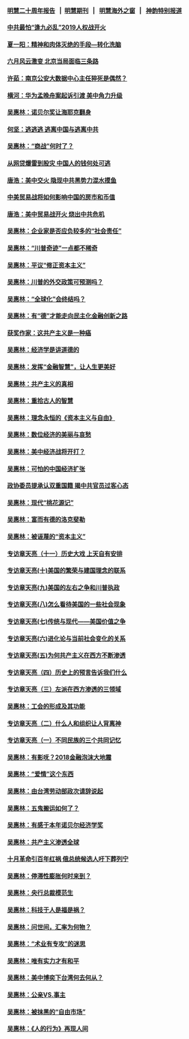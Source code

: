 #### [明慧二十周年报告](https://github.com/gfw-breaker/mh-reports/blob/master/README.md?t=07200942) &nbsp;&nbsp;|&nbsp;&nbsp;[明慧期刊](https://github.com/gfw-breaker/mh-qikan) &nbsp;&nbsp;|&nbsp;&nbsp; [明慧海外之窗](https://github.com/gfw-breaker/mh-news/blob/master/README.md?t=07200942) &nbsp;&nbsp;|&nbsp;&nbsp; [神韵特别报道](https://github.com/gfw-breaker/mh-news/blob/master/shenyun.md?t=07200942) 

#### [中共最怕“逢九必乱”2019人权战开火](../pages/nsc423/n11385248.md?t=07200942) 

#### [夏一阳：精神和肉体灭绝的手段—转化洗脑](../pages/nsc423/n11368250.md?t=07200942) 

#### [六月风云激变 北京当局面临三条路](../pages/nsc423/n11313668.md?t=07200942) 

#### [许茹：南京公安大数据中心主任猝死是偶然？](../pages/nsc423/n11064744.md?t=07200942) 

#### [横河：华为孟晚舟案起诉引渡 美中角力升级](../pages/nsc423/n11027230.md?t=07200942) 

#### [吴惠林：诺贝尔奖让海耶克翻身](../pages/nsc423/n10890049.md?t=07200942) 

#### [何坚：逃逃逃 逃离中国与逃离中共](../pages/nsc423/n10592891.md?t=07200942) 

#### [吴惠林：“商战”何时了？](../pages/nsc423/n10573558.md?t=07200942) 

#### [从网贷爆雷到股灾 中国人的钱何处可逃](../pages/nsc423/n10572800.md?t=07200942) 

#### [唐浩：美中交火 隐现中共黑势力混水摸鱼](../pages/nsc423/n10544040.md?t=07200942) 

#### [中美贸易战将如何影响中国的房市和币值](../pages/nsc423/n10543697.md?t=07200942) 

#### [唐浩：美中贸易战开火 烧出中共危机](../pages/nsc423/n10540126.md?t=07200942) 

#### [吴惠林：企业家是否应负较多的“社会责任”](../pages/nsc423/n10535022.md?t=07200942) 

#### [吴惠林：“川普奇迹”一点都不稀奇](../pages/nsc423/n10512808.md?t=07200942) 

#### [吴惠林：平议“修正资本主义”](../pages/nsc423/n10495724.md?t=07200942) 

#### [吴惠林：川普的外交政策可预测吗？](../pages/nsc423/n10462387.md?t=07200942) 

#### [吴惠林：“全球化”会终结吗？](../pages/nsc423/n10452838.md?t=07200942) 

#### [吴惠林：有“德”才能走向民主化金融创新之路](../pages/nsc423/n10432292.md?t=07200942) 

#### [获奖作家：这共产主义是一种癌](../pages/nsc423/n10431541.md?t=07200942) 

#### [吴惠林：经济学是讲道德的](../pages/nsc423/n10398014.md?t=07200942) 

#### [吴惠林：发挥“金融智慧”，让人生更美好](../pages/nsc423/n10375019.md?t=07200942) 

#### [吴惠林：共产主义的真相](../pages/nsc423/n10351394.md?t=07200942) 

#### [吴惠林：重拾古人的智慧](../pages/nsc423/n10337691.md?t=07200942) 

#### [吴惠林：理念永恒的《资本主义与自由》](../pages/nsc423/n10316274.md?t=07200942) 

#### [吴惠林：数位经济的美丽与哀愁](../pages/nsc423/n10292946.md?t=07200942) 

#### [吴惠林：美中经济战将开打？](../pages/nsc423/n10258825.md?t=07200942) 

#### [吴惠林：可怕的中国经济扩张](../pages/nsc423/n10219147.md?t=07200942) 

#### [政协委员提承认双重国籍 揭中共官员过客心态](../pages/nsc423/n10208809.md?t=07200942) 

#### [吴惠林：现代“桃花源记”](../pages/nsc423/n10185234.md?t=07200942) 

#### [吴惠林：富而有德的洛克斐勒](../pages/nsc423/n10142264.md?t=07200942) 

#### [吴惠林：被诬蔑的“资本主义”](../pages/nsc423/n10124816.md?t=07200942) 

#### [专访章天亮（十一）历史大戏 上天自有安排](../pages/nsc423/n10094905.md?t=07200942) 

#### [专访章天亮(十)美国的繁荣与建国理念的联系](../pages/nsc423/n10094899.md?t=07200942) 

#### [专访章天亮(九)美国的左右之争和川普执政](../pages/nsc423/n10094889.md?t=07200942) 

#### [专访章天亮(八)怎么看待美国的一些社会现象](../pages/nsc423/n10094857.md?t=07200942) 

#### [专访章天亮(七)传统与现代——美国价值之争](../pages/nsc423/n10093140.md?t=07200942) 

#### [专访章天亮(六)进化论与当前社会变化的关系](../pages/nsc423/n10092036.md?t=07200942) 

#### [专访章天亮(五)为何共产主义在西方不断渗透](../pages/nsc423/n10083620.md?t=07200942) 

#### [专访章天亮（四）历史上的预言告诉我们什么](../pages/nsc423/n10083606.md?t=07200942) 

#### [专访章天亮（三）左派在西方渗透的三领域](../pages/nsc423/n10081115.md?t=07200942) 

#### [吴惠林：工会的形成及其功能](../pages/nsc423/n10080633.md?t=07200942) 

#### [专访章天亮（二）什么人和组织让人背离神](../pages/nsc423/n10076637.md?t=07200942) 

#### [专访章天亮（一）不同民族的三个共同记忆](../pages/nsc423/n10074188.md?t=07200942) 

#### [吴惠林：有影呒？2018金融泡沫大地震](../pages/nsc423/n10040534.md?t=07200942) 

#### [吴惠林：“爱情”这个东西](../pages/nsc423/n10019423.md?t=07200942) 

#### [吴惠林：由台湾劳动部政次请辞说起](../pages/nsc423/n9979679.md?t=07200942) 

#### [吴惠林：五鬼搬运如何了？](../pages/nsc423/n9925338.md?t=07200942) 

#### [吴惠林：有感于本年诺贝尔经济学奖](../pages/nsc423/n9871883.md?t=07200942) 

#### [吴惠林：共产主义渗透全球](../pages/nsc423/n9812748.md?t=07200942) 

#### [十月革命引百年红祸 俄总统候选人吁下葬列宁](../pages/nsc423/n9810182.md?t=07200942) 

#### [吴惠林：停滞性膨胀何时来到？](../pages/nsc423/n9764136.md?t=07200942) 

#### [吴惠林：央行总裁模范生](../pages/nsc423/n9728134.md?t=07200942) 

#### [吴惠林：科技于人是福是祸？](../pages/nsc423/n9672982.md?t=07200942) 

#### [吴惠林：问世间，汇率为何物？](../pages/nsc423/n9621788.md?t=07200942) 

#### [吴惠林：“术业有专攻”的迷思](../pages/nsc423/n9580363.md?t=07200942) 

#### [吴惠林：唯有实力才有和平](../pages/nsc423/n9529599.md?t=07200942) 

#### [吴惠林：美中博奕下台湾何去何从？](../pages/nsc423/n9483598.md?t=07200942) 

#### [吴惠林：公亲VS.事主](../pages/nsc423/n9425637.md?t=07200942) 

#### [吴惠林：被抹黑的“自由市场”](../pages/nsc423/n9351545.md?t=07200942) 

#### [吴惠林：《人的行为》再现人间](../pages/nsc423/n9296339.md?t=07200942) 

